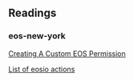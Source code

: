 ## Readings

### eos-new-york
[Creating A Custom EOS Permission ](https://medium.com/eos-new-york/creating-a-custom-eos-permission-8626d77fb7df)

[List of eosio actions](https://bloks.io/account/eosio?source=post_page---------------------------&loadContract=true&tab=Actions&account=eosio&scope=eosio&limit=100)